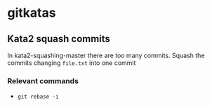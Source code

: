 # gitkatas
## Kata2 squash commits
In kata2-squashing-master there are too many commits.
Squash the commits changing `file.txt` into one commit

### Relevant commands
- `git rebase -i`